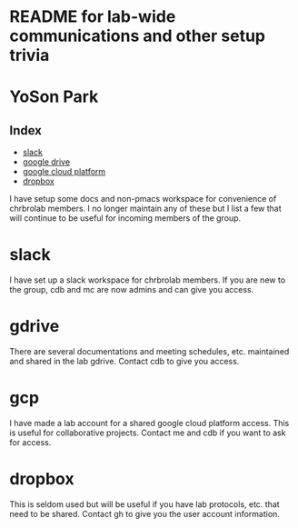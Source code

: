 
# README for lab-wide communications and other setup trivia
# YoSon Park



## Index

<!--ts-->

* [slack](#slack)
* [google drive](#gdrive)
* [google cloud platform](#gcp)
* [dropbox](#dropbox)

<!--te-->


I have setup some docs and non-pmacs workspace for convenience of chrbrolab members. I no longer maintain any of these but I list a few that will continue to be useful for incoming members of the group.



# slack

I have set up a slack workspace for chrbrolab members. If you are new to the group, cdb and mc are now admins and can give you access.




# gdrive

There are several documentations and meeting schedules, etc. maintained and shared in the lab gdrive. Contact cdb to give you access. 



# gcp

I have made a lab account for a shared google cloud platform access. This is useful for collaborative projects. Contact me and cdb if you want to ask for access.




# dropbox

This is seldom used but will be useful if you have lab protocols, etc. that need to be shared. Contact gh to give you the user account information.





